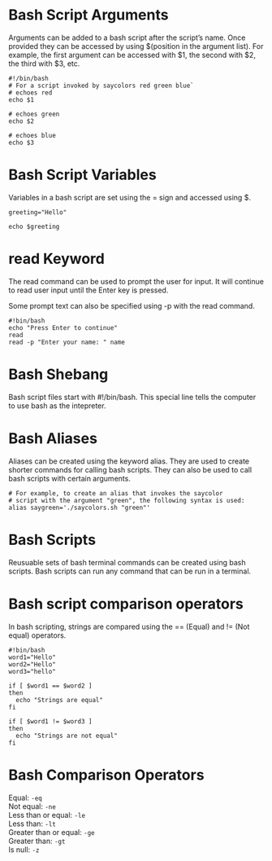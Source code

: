 
# Bash Script Arguments
Arguments can be added to a bash script after the script’s name. 
Once provided they can be accessed by using $(position in the argument list). 
For example, the first argument can be accessed with $1, the second with $2, the third with $3, etc.

```
#!/bin/bash 
# For a script invoked by saycolors red green blue`
# echoes red
echo $1

# echoes green
echo $2

# echoes blue
echo $3
```

# Bash Script Variables
Variables in a bash script are set using the = sign and accessed using $.

```
greeting="Hello"
 
echo $greeting

```

# read Keyword
The read command can be used to prompt the user for input. It will continue to read user input until the Enter key is pressed.

Some prompt text can also be specified using -p with the read command.

```
#!bin/bash
echo "Press Enter to continue"
read 
read -p "Enter your name: " name
```

# Bash Shebang
Bash script files start with #!/bin/bash. 
This special line tells the computer to use bash as the intepreter.

# Bash Aliases
Aliases can be created using the keyword alias. 
They are used to create shorter commands for calling bash scripts. 
They can also be used to call bash scripts with certain arguments.

```
# For example, to create an alias that invokes the saycolor
# script with the argument "green", the following syntax is used:
alias saygreen='./saycolors.sh "green"'
```

# Bash Scripts
Reusuable sets of bash terminal commands can be created using bash scripts. 
Bash scripts can run any command that can be run in a terminal.

# Bash script comparison operators
In bash scripting, strings are compared using the == (Equal) and != (Not equal) operators.

```
#!bin/bash
word1="Hello"
word2="Hello"
word3="hello"
 
if [ $word1 == $word2 ] 
then
  echo "Strings are equal"
fi
 
if [ $word1 != $word3 ]
then
  echo "Strings are not equal"
fi
```

# Bash Comparison Operators
Equal: `-eq`<br>
Not equal: `-ne`<br>
Less than or equal: `-le` <br>
Less than: `-lt` <br>
Greater than or equal: `-ge` <br>
Greater than: `-gt`<br>
Is null: `-z`
